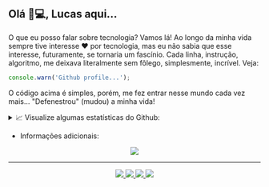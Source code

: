 <!--
**lucasbernardol/lucasbernardol** is a ✨ _special_ ✨ repository because its `README.md` (this file) appears on your GitHub profile.

Here are some ideas to get you started:

- 🔭 I’m currently working on ...
- 🌱 I’m currently learning ...
- 👯 I’m looking to collaborate on ...
- 🤔 I’m looking for help with ...
- 💬 Ask me about ...
- 📫 How to reach me: ...
- 😄 Pronouns: ...
- ⚡ Fun fact: ...
-->

<h2 align="left">
  Olá 🚀💻, Lucas aqui...
</h2>

<div align="left">
  <p>
    O que eu posso falar sobre tecnologia? Vamos lá! 
    Ao longo da minha vida sempre tive interesse ❤️ por tecnologia, mas eu não
    sabia que esse interesse, futuramente, se tornaria um fascínio. Cada linha,
    instrução, algoritmo, me deixava literalmente sem fôlego, simplesmente, incrível. Veja:
  </p>
</div>

```javascript
console.warn('Github profile...');
```

<div align="left">
  <p> 
    O código acima é simples, porém, me fez entrar nesse mundo cada vez mais...
    "Defenestrou" (mudou) a minha vida!
  </p>
</div>


<details>
  <summary>📈 Visualize algumas estatísticas do Github:</summary>
  <br/>
  <div>
    <a href="">
      <img src="https://github-readme-stats.vercel.app/api?username=lucasbernardol&show_icons=true&theme=dracula&include_all_commits=true&count_private=true" />
    </a>
    &nbsp;
    &nbsp;
    <a href="">
      <img src="https://github-readme-stats.vercel.app/api/top-langs/?username=lucasbernardol&layout=compact&theme=dracula"/>
    </a>
  </div>
</details>

- Informações adicionais:

<div align="center">
  <img  src="https://github-readme-streak-stats.herokuapp.com/?user=lucasbernardol&theme=react&date_format=j%20M%5B%20Y%5D">
</div>

<hr />

<div align="center">
  <p>
    <a target="_blank" href="https://codepen.io/lucasbernardol">
      <img src="https://img.shields.io/badge/-lucasbernardol-5D8BF4?style=for-the-badge&logo=codepen" />
    </a>
    <a  target="_blank" href="https://www.instagram.com/lucasbernardo.lira/">
      <img src="https://img.shields.io/badge/-@lucasbernardo.lira-5D8BF4?style=for-the-badge&logo=instagram&logoColor=white" />
    </a>
    <a target="_blank" href="https://github.com/lucasbernardol">
      <img src="https://img.shields.io/badge/-jose.lukass03@gmail.com-5D8BF4?style=for-the-badge&logo=Gmail&logoColor=white" />
    </a>
    <a target="_blank" href="https://www.linkedin.com/in/lucasbernardol/">
      <img src="https://img.shields.io/badge/-José Lucas-5D8BF4?style=for-the-badge&logo=linkedin&logoColor=white" />
    </a>
   </p>
</div>

